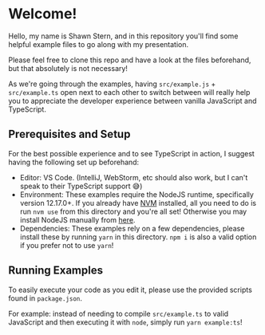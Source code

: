 # Welcome!

Hello, my name is Shawn Stern, and in this repository you'll find some helpful example files to go along with my presentation.

Please feel free to clone this repo and have a look at the files beforehand, but that absolutely is not necessary!

As we're going through the examples, having `src/example.js` + `src/example.ts` open next to each other to switch between will really help you to appreciate the developer experience between vanilla JavaScript and TypeScript.

## Prerequisites and Setup

For the best possible experience and to see TypeScript in action, I suggest having the following set up beforehand:

- Editor: VS Code. (IntelliJ, WebStorm, etc should also work, but I can't speak to their TypeScript support 😅)
- Environment: These examples require the NodeJS runtime, specifically version 12.17.0+. If you already have [NVM](https://github.com/nvm-sh/nvm#installing-and-updating) installed, all you need to do is run `nvm use` from this directory and you're all set! Otherwise you may install NodeJS manually from [here](https://nodejs.org/en/download/).
- Dependencies: These examples rely on a few dependencies, please install these by running `yarn` in this directory. `npm i` is also a valid option if you prefer not to use `yarn`!

## Running Examples

To easily execute your code as you edit it, please use the provided scripts found in `package.json`.

For example: instead of needing to compile `src/example.ts` to valid JavaScript and then executing it with `node`, simply run `yarn example:ts`!
